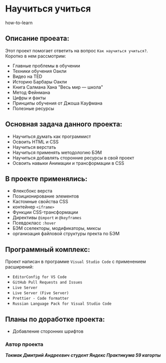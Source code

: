 # Научиться учиться
how-to-learn

## Описание проеата:
Этот проект помогает ответить на вопрос `Как научиться учиться?`. Коротко в нем рассмотрим:
- Главные проблемы в обучении
- Техники обучения Оакли
- Видео на TED
- Историю Барбары Оакли
- Книга Салмана Хана "Весь мир — школа"
- Метод Фейнмана
- Цифры и факты
- Принципы обучения от Джоша Кауфмана
- Полезные ресурсы

## Основная задача данного проекта:
- Научиться думать как программист
- Освоить HTML и CSS
- Научиться верстать
- Научиться применять методологию БЭМ
- Научиться добавлять сторонние ресурсы в свой проект
- Освоить навыки Анимации и трансформации в CSS

## В проекте применялись:
- Флексбокс верста
- Позиционирование элементов
- Кастомные свойства CSS
- контейнер `<iframe>`
- Функции CSS-трансформации
- Директивы `@import` и `@keyframes`
- Псевдокласс `:hover`
- БЭМ сселекторы, модификаторы, миксы
- организация файловой структуры пректа по БЭМ

## Программный комплекс:
Проект написан в программе `Visual Studio Code` с применением расширений:
- `EditorConfig for VS Code`
- `GitHub Pull Requests and Issues`
- `Live Server`
- `Live Server (Five Server)`
- `Prettier - Code formatter`
- `Russian Language Pack for Visual Studio Code`

## Планы по доработке проекта:
- Добавление сторонних шрифтов

### Автор проекта
**_Токмак Дмитрий Андреевич_**
**_студент Яндекс Практикума 59 кагорты_**

